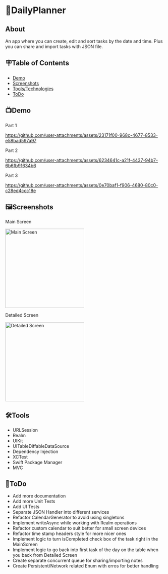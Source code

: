# 📝DailyPlanner

## About
An app where you can create, edit and sort tasks by the date and time. Plus you can share and import tasks with JSON file.

## 🪧Table of Contents

- [Demo](#Demo)
- [Screenshots](#Screenshots)
- [Tools/Technologies](#Tools)
- [ToDo](#ToDo)

## 📺Demo
Part 1

https://github.com/user-attachments/assets/23171f00-968c-4677-8533-e58bad597a97

Part 2

https://github.com/user-attachments/assets/6234641c-a21f-4437-94b7-6b6fb91634b6

Part 3

https://github.com/user-attachments/assets/0e70baf1-f906-4680-80c0-c28ed4ccc18e

## 🖼Screenshots
Main Screen

<img src="https://github.com/user-attachments/assets/5c3dffc1-82f2-4343-8f2e-e325ebf56037" alt="Main Screen" width="250" />  


Detailed Screen

<img src="https://github.com/user-attachments/assets/b8735f54-4d70-4baa-a367-04c1ec7a489e" alt="Detailed Screen" width="250" />


## 🛠Tools
- URLSession
- Realm
- UIKit
- UITableDiffableDataSource
- Dependency Injection
- XCTest
- Swift Package Manager
- MVC


## 📌ToDo
- Add more documentation
- Add more Unit Tests
- Add UI Tests
- Separate JSON Handler into different services
- Refactor CalendarGenerator to avoid using singletons
- Implement writeAsync while working with Realm operations
- Refactor custom calendar to suit better for small screen devices
- Refactor time stamp headers style for more nicer ones
- Implement logic to turn isCompleted check box of the task right in the MainScreen
- Implement logic to go back into first task of the day on the table when you back from Detailed Screen
- Create separate concurrent queue for sharing/importing notes
- Create Persistent/Network related Enum with erros for better handling

